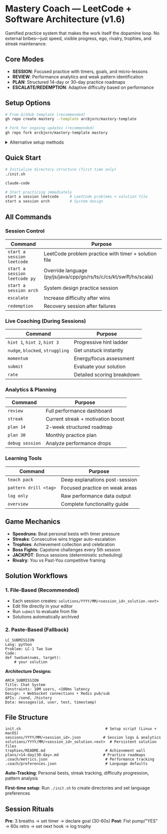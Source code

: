 # Mastery Coach — LeetCode + Software Architecture (v1.6)

Gamified practice system that makes the work itself the dopamine loop. No external bribes—just speed, visible progress, ego, rivalry, trophies, and streak maintenance.

## Core Modes
- **SESSION**: Focused practice with timers, goals, and micro-lessons
- **REVIEW**: Performance analytics and weak pattern identification
- **PLAN**: Structured 14-day or 30-day practice roadmaps
- **ESCALATE/REDEMPTION**: Adaptive difficulty based on performance

## Setup Options
```bash
# From GitHub template (recommended)
gh repo create mastery --template arcbjorn/mastery-template

# Fork for ongoing updates (recommended)
gh repo fork arcbjorn/mastery-template mastery
```

<details>
<summary>Alternative setup methods</summary>

```bash
# Using degit (needs npm globally)
npx degit arcbjorn/mastery-template mastery

# Traditional clone
git clone <repo-url> && cd mastery

# Sync template changes to existing project
git remote add template https://github.com/arcbjorn/mastery-template
git fetch template
git merge template/master
```
</details>

## Quick Start
```bash
# Initialize directory structure (first time only)
./init.sh

claude-code

# Start practicing immediately
start a session leetcode     # LeetCode problems + solution file
start a session arch         # System design
```

## All Commands

### Session Control
| Command | Purpose |
|---------|---------|
| `start a session leetcode` | LeetCode problem practice with timer + solution file |
| `start a session leetcode py` | Override language (py/js/java/cpp/go/rs/ts/c/cs/kt/swift/hs/scala) |
| `start a session arch` | System design practice session |
| `escalate` | Increase difficulty after wins |
| `redemption` | Recovery session after failures |

### Live Coaching (During Sessions)
| Command | Purpose |
|---------|---------|
| `hint 1`, `hint 2`, `hint 3` | Progressive hint ladder |
| `nudge`, `blocked`, `struggling` | Get unstuck instantly |
| `momentum` | Energy/focus assessment |
| `submit` | Evaluate your solution |
| `rate` | Detailed scoring breakdown |

### Analytics & Planning
| Command | Purpose |
|---------|---------|
| `review` | Full performance dashboard |
| `streak` | Current streak + motivation boost |
| `plan 14` | 2-week structured roadmap |
| `plan 30` | Monthly practice plan |
| `debug session` | Analyze performance drops |

### Learning Tools
| Command | Purpose |
|---------|---------|
| `teach pack` | Deep explanations post-session |
| `pattern drill <tag>` | Focused practice on weak areas |
| `log only` | Raw performance data output |
| `overview` | Complete functionality guide |

## Game Mechanics
- **Speedruns**: Beat personal bests with timer pressure
- **Streaks**: Consecutive wins trigger auto-escalation
- **Trophies**: Achievement collection and celebration
- **Boss Fights**: Capstone challenges every 5th session
- **JACKPOT**: Bonus sessions (deterministic scheduling)
- **Rivalry**: You vs Past-You competitive framing

## Solution Workflows

### 1. File-Based (Recommended)
- Each session creates: `solutions/YYYY/MM/<session_id>_solution.<ext>`
- Edit file directly in your editor
- Run `submit` to evaluate from file
- Solutions automatically archived

### 2. Paste-Based (Fallback)
```
LC_SUBMISSION
Lang: python
Problem: LC-1 Two Sum
Code:
def twoSum(nums, target):
    # your solution
```

**Architecture Designs:**
```
ARCH_SUBMISSION
Title: Chat System
Constraints: 10M users, <100ms latency
Design: • WebSocket connections • Redis pub/sub
APIs: /send, /history
Data: messages(id, user, text, timestamp)
```

## File Structure
```
init.sh                                      # Setup script (Linux + macOS)
sessions/YYYY/MM/<session_id>.json          # Session logs & analytics
solutions/YYYY/MM/<session_id>_solution.<ext>  # Persistent solution files
trophies/README.md                           # Achievement wall
plans/<14-day|30-day>.md                    # Practice roadmaps
.coach/metrics.json                          # Performance tracking
.coach/preferences.json                      # Language defaults
```

**Auto-Tracking**: Personal bests, streak tracking, difficulty progression, pattern analysis

**First-time setup**: Run `./init.sh` to create directories and set language preferences

## Session Rituals
**Pre**: 3 breaths → set timer → declare goal (30-60s)
**Post**: Fist pump/"YES" → 60s retro → set next hook → log trophy
